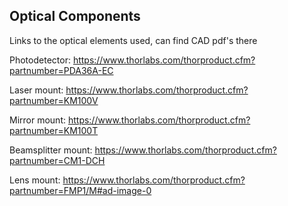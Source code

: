 <!--- notes that might be usefule for future reproducability--->

## Optical Components

Links to the optical elements used, can find CAD pdf's there

Photodetector:
https://www.thorlabs.com/thorproduct.cfm?partnumber=PDA36A-EC

Laser mount:
https://www.thorlabs.com/thorproduct.cfm?partnumber=KM100V

Mirror mount:
https://www.thorlabs.com/thorproduct.cfm?partnumber=KM100T

Beamsplitter mount:
https://www.thorlabs.com/thorproduct.cfm?partnumber=CM1-DCH

Lens mount:
https://www.thorlabs.com/thorproduct.cfm?partnumber=FMP1/M#ad-image-0
